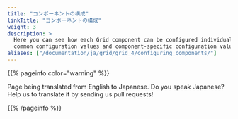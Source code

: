 ```yaml
---
title: "コンポーネントの構成"
linkTitle: "コンポーネントの構成"
weight: 3
description: >
  Here you can see how each Grid component can be configured individually based on
  common configuration values and component-specific configuration values.
aliases: ["/documentation/ja/grid/grid_4/configuring_components/"]
---
```


{{% pageinfo color="warning" %}}
<p class="lead">
   <i class="fas fa-language display-4"></i> 
   Page being translated from 
   English to Japanese. Do you speak Japanese? Help us to translate
   it by sending us pull requests!
</p>
{{% /pageinfo %}}
